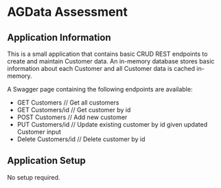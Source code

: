 # AGData Assessment
## Application Information
This is a small application that contains basic CRUD REST endpoints to create and maintain Customer data.
An in-memory database stores basic information about each Customer and all Customer data is cached in-memory.

A Swagger page containing the following endpoints are available:
- GET Customers			// Get all customers
- GET Customers/id		// Get customer by id
- POST Customers		// Add new customer
- PUT Customers/id		// Update existing customer by id given updated Customer input
- Delete Customers/id	// Delete customer by id

## Application Setup
No setup required.
